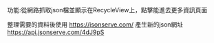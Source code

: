 功能:從網路抓取json檔並顯示在RecycleView上，點擊能進去更多資訊頁面

整理需要的資料後使用 https://jsonserve.com/ 產生新的json網址  https://api.jsonserve.com/4dJ9pS

